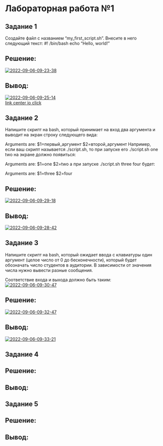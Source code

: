 # Лабораторная работа №1

## Задание 1
Создайте файл с названием “my_first_script.sh”.
Внесите в него следующий текст:
#! /bin/bash
echo “Hello, world!”

## Решение:
<a href="https://imgbb.com/"><img src="https://i.ibb.co/4PNvpX3/2022-09-06-09-23-38.png" alt="2022-09-06-09-23-38" border="0"></a>
## Вывод:
<a href="https://ibb.co/hmhZnjW"><img src="https://i.ibb.co/bKq2yZB/2022-09-06-09-25-14.png" alt="2022-09-06-09-25-14" border="0"></a><br /><a target='_blank' href='https://imgbb.com/'>link center io click</a><br />


## Задание 2
Напишите скрипт на bash, который принимает на вход два аргумента
и выводит на экран строку следующего вида:

Arguments are: $1=первый_аргумент $2=второй_аргумент
Например, если ваш скрипт называется ./script.sh, то при запуске его
./script.sh one two на экране должно появиться:

Arguments are: $1=one $2=two
а при запуске ./script.sh three four будет:

Arguments are: $1=three $2=four
## Решение:
<a href="https://imgbb.com/"><img src="https://i.ibb.co/3sndGPT/2022-09-06-09-29-18.png" alt="2022-09-06-09-29-18" border="0"></a>
## Вывод:
<a href="https://imgbb.com/"><img src="https://i.ibb.co/k63HQ1m/2022-09-06-09-28-42.png" alt="2022-09-06-09-28-42" border="0"></a>


## Задание 3
Напишите скрипт на bash, который ожидает ввода с клавиатуры один
аргумент (целое число от 0 до бесконечности), который будет
обозначать число студентов в аудитории. В зависимости от значения
числа нужно вывести разные сообщения.

Соответствие входа и выхода должно быть таким:
<a href="https://ibb.co/zhvL1mt"><img src="https://i.ibb.co/4ZrDcF0/2022-09-06-09-30-47.png" alt="2022-09-06-09-30-47" border="0"></a>

## Решение:

<a href="https://ibb.co/cNqzQD3"><img src="https://i.ibb.co/sF7LqyR/2022-09-06-09-32-47.png" alt="2022-09-06-09-32-47" border="0"></a>

## Вывод:
<a href="https://imgbb.com/"><img src="https://i.ibb.co/j6ZZ6bD/2022-09-06-09-33-21.png" alt="2022-09-06-09-33-21" border="0"></a>

## Задание 4
## Решение:
## Вывод:

## Задание 5
## Решение:
## Вывод:
